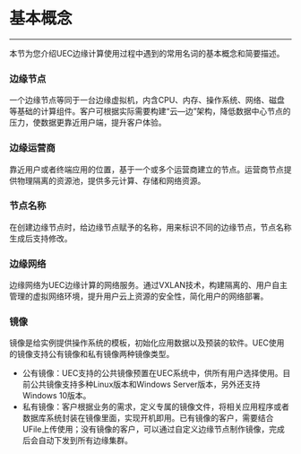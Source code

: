 # 基本概念
------
本节为您介绍UEC边缘计算使用过程中遇到的常用名词的基本概念和简要描述。



### 边缘节点

一个边缘节点等同于一台边缘虚拟机，内含CPU、内存、操作系统、网络、磁盘等基础的计算组件。客户可根据实际需要构建“云—边”架构，降低数据中心节点的压力，使数据更靠近用户端，提升客户体验。



### 边缘运营商

靠近用户或者终端应用的位置，基于一个或多个运营商建立的节点。运营商节点提供物理隔离的资源池，提供多元计算、存储和网络资源。



### 节点名称

在创建边缘节点时，给边缘节点赋予的名称，用来标识不同的边缘节点，节点名称生成后支持修改。



### 边缘网络

边缘网络为UEC边缘计算的网络服务。通过VXLAN技术，构建隔离的、用户自主管理的虚拟网络环境，提升用户云上资源的安全性，简化用户的网络部署。



### 镜像

镜像是给实例提供操作系统的模板，初始化应用数据以及预装的软件。UEC使用的镜像支持公有镜像和私有镜像两种镜像类型。

- 公有镜像：UEC支持的公共镜像预置在UEC系统中，供所有用户选择使用。目前公共镜像支持多种Linux版本和Windows Server版本，另外还支持Windows 10版本。  
- 私有镜像：客户根据业务的需求，定义专属的镜像文件，将相关应用程序或者数据库系统封装在镜像里面，实现开机即用。已有镜像的客户，需要结合UFile上传使用；没有镜像的客户，可以通过自定义边缘节点制作镜像，完成后会自动下发到所有边缘集群。







